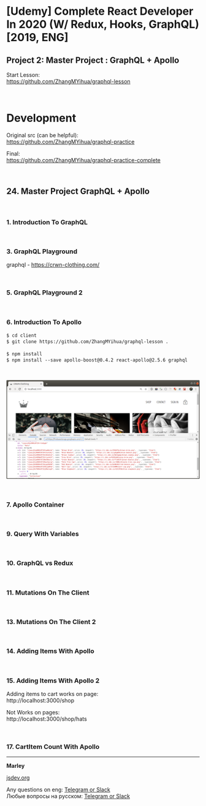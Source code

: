# [Udemy] Complete React Developer In 2020 (W/ Redux, Hooks, GraphQL) [2019, ENG]


## Project 2: Master Project : GraphQL + Apollo

Start Lesson:  
https://github.com/ZhangMYihua/graphql-lesson


<br/>

# Development

Original src (can be helpful):  
https://github.com/ZhangMYihua/graphql-practice

Final:  
https://github.com/ZhangMYihua/graphql-practice-complete

<br/>

## 24. Master Project GraphQL + Apollo

<br/>

### 1. Introduction To GraphQL

<br/>

### 3. GraphQL Playground

graphql - https://crwn-clothing.com/

<br/>

### 5. GraphQL Playground 2

<br/>

### 6. Introduction To Apollo

    $ cd client
    $ git clone https://github.com/ZhangMYihua/graphql-lesson .

    $ npm install
    $ npm install --save apollo-boost@0.4.2 react-apollo@2.5.6 graphql

<br/>

![Application](../img/p2-31.png?raw=true)

<br/>

### 7. Apollo Container

<br/>

### 9. Query With Variables

<br/>

### 10. GraphQL vs Redux

<br/>

### 11. Mutations On The Client

<br/>

### 13. Mutations On The Client 2

<br/>

### 14. Adding Items With Apollo

<br/>

### 15. Adding Items With Apollo 2

Adding items to cart works on page:  
http://localhost:3000/shop

Not Works on pages:  
http://localhost:3000/shop/hats


<br/>

### 17. CartItem Count With Apollo


---

**Marley**

<a href="https://jsdev.org">jsdev.org</a>

Any questions on eng: <a href="https://jsdev.org/chat/">Telegram or Slack</a>  
Любые вопросы на русском: <a href="https://jsdev.ru/chat/">Telegram or Slack</a>